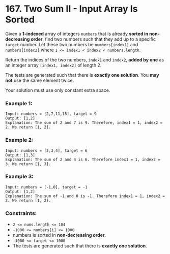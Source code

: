 # 167. Two Sum II - Input Array Is Sorted

Given a **1-indexed** array of integers `numbers` that is already **sorted in non-decreasing order**, find two numbers 
such that they add up to a specific `target` number. Let these two numbers be `numbers[index1]` and `numbers[index2]` 
where `1 <= index1 < index2 < numbers.length`.

Return the indices of the two numbers, `index1` and `index2`, **added by one** as an integer array `[index1, index2]` of length 2.

The tests are generated such that there is **exactly one solution**. You **may not** use the same element twice.

Your solution must use only constant extra space.

### Example 1:
```
Input: numbers = [2,7,11,15], target = 9
Output: [1,2]
Explanation: The sum of 2 and 7 is 9. Therefore, index1 = 1, index2 = 2. We return [1, 2].
```

### Example 2:
```
Input: numbers = [2,3,4], target = 6
Output: [1,3]
Explanation: The sum of 2 and 4 is 6. Therefore index1 = 1, index2 = 3. We return [1, 3].
```

### Example 3:
```
Input: numbers = [-1,0], target = -1
Output: [1,2]
Explanation: The sum of -1 and 0 is -1. Therefore index1 = 1, index2 = 2. We return [1, 2].
```

### Constraints:
- `2 <= nums.length <= 104`
- `-1000 <= numbers[i] <= 1000`
- numbers is sorted in **non-decreasing order**.
- `-1000 <= target <= 1000` 
- The tests are generated such that there is **exactly one solution**.
